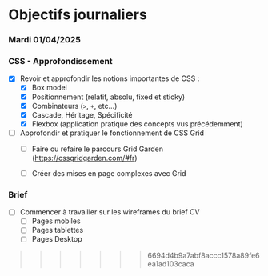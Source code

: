 # Objectifs journaliers

### Mardi 01/04/2025

### CSS - Approfondissement

- [x] Revoir et approfondir les notions importantes de CSS : 
  - [x] Box model
  - [x] Positionnement (relatif, absolu, fixed et sticky)
  - [x] Combinateurs (`>`, `+`, etc…)
  - [x] Cascade, Héritage, Spécificité
  - [x] Flexbox (application pratique des concepts vus précédemment)
- [ ] Approfondir et pratiquer le fonctionnement de CSS Grid
  - [ ] Faire ou refaire le parcours Grid Garden (https://cssgridgarden.com/#fr)
  - [ ] Créer des mises en page complexes avec Grid


### Brief

- [ ] Commencer à travailler sur les wireframes du brief CV
  - [ ] Pages mobiles
  - [ ] Pages tablettes
  - [ ] Pages Desktop
>>>>>>> 6694d4b9a7abf8accc1578a89fe6ea1ad103caca
